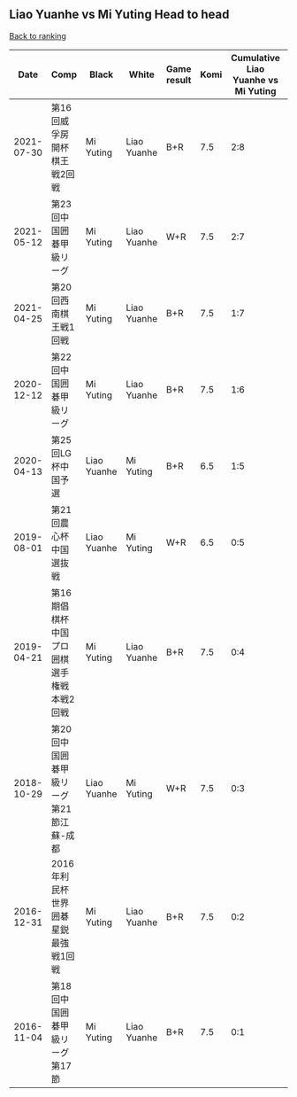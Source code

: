 ## Liao Yuanhe vs Mi Yuting Head to head

[Back to ranking](../../index.md)




| **Date** | **Comp** | **Black** | **White** | **Game result** | **Komi** | **Cumulative Liao Yuanhe vs Mi Yuting** | **Liao Yuanhe streak** | **Mi Yuting streak** | 
| --- | --- | --- | --- | --- | --- | --- | --- | --- |
| 2021-07-30 | 第16回威孚房開杯棋王戦2回戦 | Mi Yuting | Liao Yuanhe | B+R | 7.5 | 2:8 | 0 | 1 | 
| 2021-05-12 | 第23回中国囲碁甲級リーグ | Mi Yuting | Liao Yuanhe | W+R | 7.5 | 2:7 | 1 | 0 | 
| 2021-04-25 | 第20回西南棋王戦1回戦 | Mi Yuting | Liao Yuanhe | B+R | 7.5 | 1:7 | 0 | 2 | 
| 2020-12-12 | 第22回中国囲碁甲級リーグ | Mi Yuting | Liao Yuanhe | B+R | 7.5 | 1:6 | 0 | 1 | 
| 2020-04-13 | 第25回LG杯中国予選 | Liao Yuanhe | Mi Yuting | B+R | 6.5 | 1:5 | 1 | 0 | 
| 2019-08-01 | 第21回農心杯中国選抜戦 | Liao Yuanhe | Mi Yuting | W+R | 6.5 | 0:5 | 0 | 5 | 
| 2019-04-21 | 第16期倡棋杯中国プロ囲棋選手権戦本戦2回戦 | Mi Yuting | Liao Yuanhe | B+R | 7.5 | 0:4 | 0 | 4 | 
| 2018-10-29 | 第20回中国囲碁甲級リーグ第21節江蘇-成都 | Liao Yuanhe | Mi Yuting | W+R | 7.5 | 0:3 | 0 | 3 | 
| 2016-12-31 | 2016年利民杯世界囲碁星鋭最強戦1回戦 | Mi Yuting | Liao Yuanhe | B+R | 7.5 | 0:2 | 0 | 2 | 
| 2016-11-04 | 第18回中国囲碁甲級リーグ第17節 | Mi Yuting | Liao Yuanhe | B+R | 7.5 | 0:1 | 0 | 1 |




